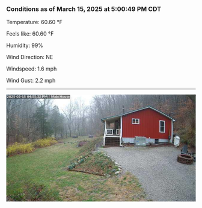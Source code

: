 ### Conditions as of March 15, 2025 at 5:00:49 PM CDT 

Temperature: 60.60 &deg;F

Feels like: 60.60 &deg;F

Humidity: 99%

Wind Direction: NE

Windspeed: 1.6 mph

Wind Gust: 2.2 mph

---

<img src="./images/latest.jpeg"/>

